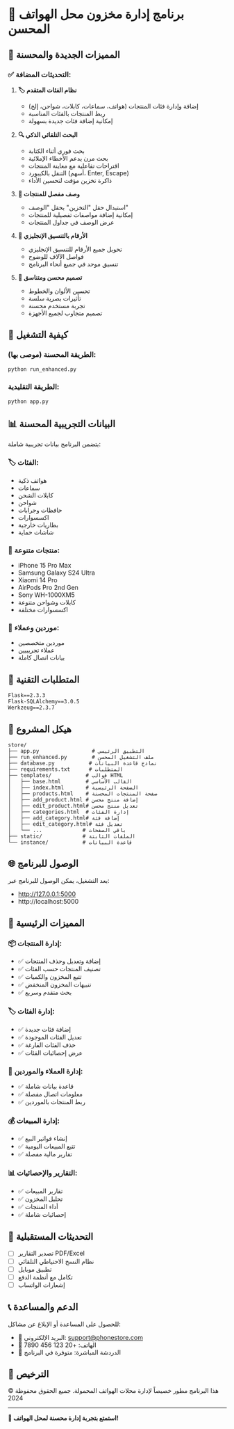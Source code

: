 # 📱 برنامج إدارة مخزون محل الهواتف المحسن

## 🌟 المميزات الجديدة والمحسنة

### ✅ التحديثات المضافة:

1. **🏷️ نظام الفئات المتقدم**

   - إضافة وإدارة فئات المنتجات (هواتف، سماعات، كابلات، شواحن، إلخ)
   - ربط المنتجات بالفئات المناسبة
   - إمكانية إضافة فئات جديدة بسهولة

2. **🔍 البحث التلقائي الذكي**

   - بحث فوري أثناء الكتابة
   - بحث مرن يدعم الأخطاء الإملائية
   - اقتراحات تفاعلية مع معاينة المنتجات
   - التنقل بالكيبورد (أسهم، Enter, Escape)
   - ذاكرة تخزين مؤقت لتحسين الأداء

3. **📝 وصف مفصل للمنتجات**

   - استبدال حقل "التخزين" بحقل "الوصف"
   - إمكانية إضافة مواصفات تفصيلية للمنتجات
   - عرض الوصف في جداول المنتجات

4. **🔢 الأرقام بالتنسيق الإنجليزي**

   - تحويل جميع الأرقام للتنسيق الإنجليزي
   - فواصل الآلاف للوضوح
   - تنسيق موحد في جميع أنحاء البرنامج

5. **🎨 تصميم محسن ومتناسق**
   - تحسين الألوان والخطوط
   - تأثيرات بصرية سلسة
   - تجربة مستخدم محسنة
   - تصميم متجاوب لجميع الأجهزة

## 🚀 كيفية التشغيل

### الطريقة المحسنة (موصى بها):

```bash
python run_enhanced.py
```

### الطريقة التقليدية:

```bash
python app.py
```

## 📊 البيانات التجريبية المحسنة

يتضمن البرنامج بيانات تجريبية شاملة:

### 🏷️ الفئات:

- هواتف ذكية
- سماعات
- كابلات الشحن
- شواحن
- حافظات وجرابات
- اكسسوارات
- بطاريات خارجية
- شاشات حماية

### 📱 منتجات متنوعة:

- iPhone 15 Pro Max
- Samsung Galaxy S24 Ultra
- Xiaomi 14 Pro
- AirPods Pro 2nd Gen
- Sony WH-1000XM5
- كابلات وشواحن متنوعة
- اكسسوارات مختلفة

### 👥 موردين وعملاء:

- موردين متخصصين
- عملاء تجريبيين
- بيانات اتصال كاملة

## 🔧 المتطلبات التقنية

```
Flask==2.3.3
Flask-SQLAlchemy==3.0.5
Werkzeug==2.3.7
```

## 📁 هيكل المشروع

```
store/
├── app.py                 # التطبيق الرئيسي
├── run_enhanced.py        # ملف التشغيل المحسن
├── database.py           # نماذج قاعدة البيانات
├── requirements.txt      # المتطلبات
├── templates/           # قوالب HTML
│   ├── base.html        # القالب الأساسي
│   ├── index.html       # الصفحة الرئيسية
│   ├── products.html    # صفحة المنتجات المحسنة
│   ├── add_product.html # إضافة منتج محسن
│   ├── edit_product.html# تعديل منتج محسن
│   ├── categories.html  # إدارة الفئات
│   ├── add_category.html# إضافة فئة
│   ├── edit_category.html# تعديل فئة
│   └── ...             # باقي الصفحات
├── static/             # الملفات الثابتة
└── instance/           # قاعدة البيانات
```

## 🌐 الوصول للبرنامج

بعد التشغيل، يمكن الوصول للبرنامج عبر:

- http://127.0.0.1:5000
- http://localhost:5000

## 🎯 المميزات الرئيسية

### 📦 إدارة المنتجات:

- ✅ إضافة وتعديل وحذف المنتجات
- ✅ تصنيف المنتجات حسب الفئات
- ✅ تتبع المخزون والكميات
- ✅ تنبيهات المخزون المنخفض
- ✅ بحث متقدم وسريع

### 🏷️ إدارة الفئات:

- ✅ إضافة فئات جديدة
- ✅ تعديل الفئات الموجودة
- ✅ حذف الفئات الفارغة
- ✅ عرض إحصائيات الفئات

### 👥 إدارة العملاء والموردين:

- ✅ قاعدة بيانات شاملة
- ✅ معلومات اتصال مفصلة
- ✅ ربط المنتجات بالموردين

### 💰 إدارة المبيعات:

- ✅ إنشاء فواتير البيع
- ✅ تتبع المبيعات اليومية
- ✅ تقارير مالية مفصلة

### 📊 التقارير والإحصائيات:

- ✅ تقارير المبيعات
- ✅ تحليل المخزون
- ✅ أداء المنتجات
- ✅ إحصائيات شاملة

## 🔄 التحديثات المستقبلية

- [ ] تصدير التقارير PDF/Excel
- [ ] نظام النسخ الاحتياطي التلقائي
- [ ] تطبيق موبايل
- [ ] تكامل مع أنظمة الدفع
- [ ] إشعارات الواتساب

## 📞 الدعم والمساعدة

للحصول على المساعدة أو الإبلاغ عن مشاكل:

- 📧 البريد الإلكتروني: support@phonestore.com
- 📱 الهاتف: +20 123 456 7890
- 💬 الدردشة المباشرة: متوفرة في البرنامج

## 📄 الترخيص

هذا البرنامج مطور خصيصاً لإدارة محلات الهواتف المحمولة.
جميع الحقوق محفوظة © 2024

---

**🎉 استمتع بتجربة إدارة محسنة لمحل الهواتف!**
